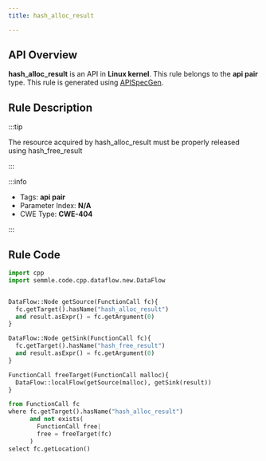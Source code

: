 ```yaml
---
title: hash_alloc_result

---
```



## API Overview
**hash_alloc_result** is an API in **Linux kernel**. This rule belongs to the **api pair** type. This rule is generated using [APISpecGen](../../tools/APISpecGen).
## Rule Description

:::tip

The resource acquired by hash_alloc_result must be properly released using hash_free_result

:::

:::info

- Tags: **api pair**
- Parameter Index: **N/A**
- CWE Type: **CWE-404**

:::

## Rule Code
```python
import cpp
import semmle.code.cpp.dataflow.new.DataFlow


DataFlow::Node getSource(FunctionCall fc){
  fc.getTarget().hasName("hash_alloc_result")
  and result.asExpr() = fc.getArgument(0)
}

DataFlow::Node getSink(FunctionCall fc){
  fc.getTarget().hasName("hash_free_result")
  and result.asExpr() = fc.getArgument(0)
}

FunctionCall freeTarget(FunctionCall malloc){
  DataFlow::localFlow(getSource(malloc), getSink(result))
}

from FunctionCall fc
where fc.getTarget().hasName("hash_alloc_result")
      and not exists(
        FunctionCall free| 
        free = freeTarget(fc)
      )
select fc.getLocation()

    
```